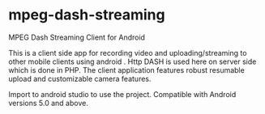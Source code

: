 # mpeg-dash-streaming
MPEG Dash Streaming Client for Android

This is a client side app for recording video and uploading/streaming to other mobile clients using android . Http DASH is used here on server side which is done in PHP. 
The client application features robust resumable upload and customizable camera features.

Import to android studio to use the project. Compatible with Android versions 5.0 and above.
